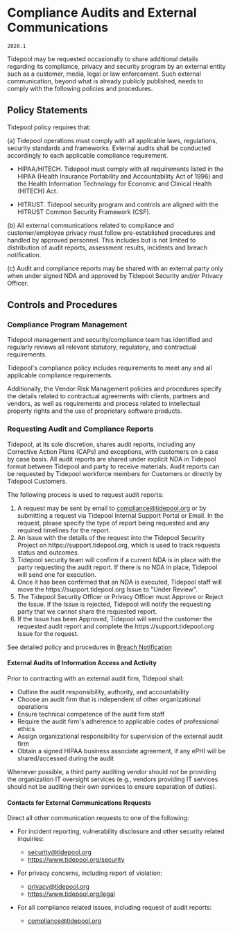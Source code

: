 # Compliance Audits and External Communications

`2020.1`

Tidepool may be requested occasionally to share additional details regarding its
compliance, privacy and security program by an external entity such as a
customer, media, legal or law enforcement.  Such external communication, beyond
what is already publicly published, needs to comply with the following policies
and procedures.

## Policy Statements

Tidepool policy requires that:

(a) Tidepool operations must comply with all applicable laws,
regulations, security standards and frameworks. External audits shall be
conducted accordingly to each applicable compliance requirement.

  - HIPAA/HITECH. Tidepool must comply with all requirements listed
    in the HIPAA (Health Insurance Portability and Accountability Act of 1996)
    and the Health Information Technology for Economic and Clinical Health
    (HITECH) Act.

  - HITRUST. Tidepool security program and controls are aligned with
    the HITRUST Common Security Framework (CSF).




(b) All external communications related to compliance and customer/employee
privacy must follow pre-established procedures and handled by approved
personnel. This includes but is not limited to distribution of audit reports,
assessment results, incidents and breach notification.

(c) Audit and compliance reports may be shared with an external party only when
under signed NDA and approved by Tidepool Security and/or Privacy Officer.



## Controls and Procedures


### Compliance Program Management

Tidepool management and security/compliance team has identified and
regularly reviews all relevant statutory, regulatory, and contractual
requirements.

Tidepool's compliance policy includes requirements to meet any and
all applicable compliance requirements.

Additionally, the Vendor Risk Management policies and procedures specify the
details related to contractual agreements with clients, partners and vendors,
as well as requirements and process related to intellectual property rights and
the use of proprietary software products.

### Requesting Audit and Compliance Reports

Tidepool, at its sole discretion, shares audit reports, including
any Corrective Action Plans (CAPs) and exceptions, with customers on a case by case
basis. All audit reports are shared under explicit NDA in Tidepool format
between Tidepool and party to receive materials. Audit reports can be requested
by Tidepool workforce members for Customers or directly by Tidepool Customers.

The following process is used to request audit reports:

1. A request may be sent by email to
   [compliance@tidepool.org](mailto:compliance@tidepool.org)
   or by submitting a request via Tidepool Internal Support Portal
   or Email. In the request, please specify the type of report being requested
   and any required timelines for the report.
2. An Issue with the details of the request into the Tidepool Security Project
   on https:&#x2F;&#x2F;support.tidepool.org, which is used to track requests status and outcomes.
3. Tidepool security team will confirm if a current NDA is in place with the
   party requesting the audit report. If there is no NDA in place, Tidepool will
   send one for execution.
4. Once it has been confirmed that an NDA is executed, Tidepool staff will move
   the https:&#x2F;&#x2F;support.tidepool.org Issue to "Under Review".
5. The Tidepool Security Officer or Privacy Officer must Approve or Reject the
   Issue. If the Issue is rejected, Tidepool will notify the requesting party
   that we cannot share the requested report.
4. If the Issue has been Approved, Tidepool will send the customer the requested
   audit report and complete the https:&#x2F;&#x2F;support.tidepool.org Issue for the request.

See detailed policy and procedures in [Breach Notification](breach.md)

#### External Audits of Information Access and Activity

Prior to contracting with an external audit firm, Tidepool shall:

* Outline the audit responsibility, authority, and accountability
* Choose an audit firm that is independent of other organizational operations
* Ensure technical competence of the audit firm staff
* Require the audit firm's adherence to applicable codes of professional ethics
* Assign organizational responsibility for supervision of the external audit
  firm
* Obtain a signed HIPAA business associate agreement, if any ePHI will be shared/accessed during the audit

Whenever possible, a third party auditing vendor should not be providing the
organization IT oversight services (e.g., vendors providing IT services should
not be auditing their own services to ensure separation of duties).

#### Contacts for External Communications Requests

Direct all other communication requests to one of the following:

* For incident reporting, vulnerability disclosure and other security related
  inquiries:
    - [security@tidepool.org](mailto:security@tidepool.org)
    - <https://www.tidepool.org/security>

* For privacy concerns, including report of violation:
    - [privacy@tidepool.org](mailto:privacy@tidepool.org)
    - <https://www.tidepool.org/legal>

* For all compliance related issues, including request of audit reports:
    - [compliance@tidepool.org](mailto:compliance@tidepool.org)

